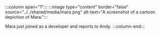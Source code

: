 :::column span="1":::
:::image type="content" border="false" source="../../shared/media/mara.png" alt-text="A screenshot of a cartoon depiction of Mara.":::

Mara just joined as a developer and reports to Andy.
:::column-end:::